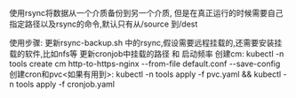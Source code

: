 使用rsync将数据从一个介质备份到另一个介质, 但是在真正运行的时候需要自己指定路径以及rsync的命令,默认只有从/source 到/dest

使用步骤:
	更新rsync-backup.sh 中的rsync,假设需要远程挂载的,还需要安装挂载的软件,比如nfs等
	更新cronjob中挂载的路径 和 启动频率
	创建cm: kubectl -n tools create cm http-to-https-nginx --from-file default.conf --save-config
	创建cron和pvc<如果有用到>: kubectl -n tools apply -f pvc.yaml && kubectl -n tools apply -f cronjob.yaml